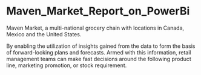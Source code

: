 # Maven_Market_Report_on_PowerBi

  Maven Market, a multi-national grocery chain with locations in Canada, Mexico and the United States.

  By enabling the utilization of insights gained from the data to form the basis of forward-looking plans and forecasts. Armed with this information, retail management teams can make fast decisions around the 
  following product line, marketing promotion, or stock requirement.

